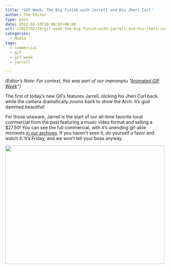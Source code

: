 ```yaml
---
title: 'GIF Week: The Big Finish with Jarrell and His Jheri Curl'
author: The Editor
type: post
date: 2012-02-10T16:00:07+00:00
url: /2012/02/10/gif-week-the-big-finish-with-jarrell-and-his-jheri-curl/
categories:
  - Media
tags:
  - commercial
  - gif
  - gif week
  - jarrell

---
```

_[Editor&#8217;s Note: For context, this was part of our impromptu &#8220;<a href="http://punchingkitty.com/2012/02/10/gif-week-a-look-back/" target="_blank">Animated GIF Week</a>&#8220;]_

The first of today&#8217;s new GIFs features Jarrell, slicking his Jheri Curl back while the camera dramatically zooms back to show the Arch. It&#8217;s god dammed beautiful!

For those unaware, Jarrell is the start of our all-time favorite local commercial from the past featuring a music video format and selling a $27.50! You can see the full commercial, with it&#8217;s unending gif-able moments <a href="http://punchingkitty.com/2010/04/20/this-is-the-greatest-jheri-curl-commercial-ever/" target="_blank">in our archives</a>. If you haven&#8217;t seen it, do yourself a favor and watch it. It&#8217;s Friday, and we won&#8217;t tell your boss anyway.

<img class="aligncenter" title="Jarrell" src="http://i.imgur.com/rZA6F.gif" alt="" width="500" height="373" />